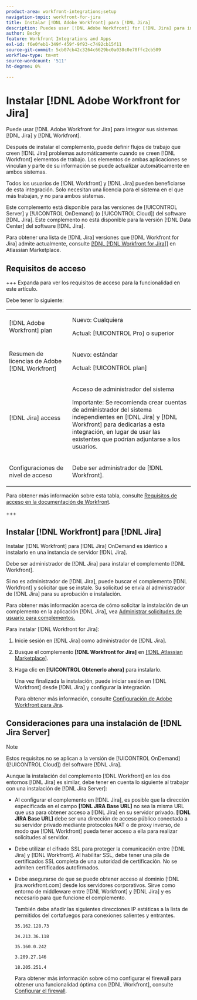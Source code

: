 ```yaml
---
product-area: workfront-integrations;setup
navigation-topic: workfront-for-jira
title: Instalar [!DNL Adobe Workfront] para [!DNL Jira]
description: Puedes usar [!DNL Adobe Workfront] for [!DNL Jira] para integrar tus [!DNL Jira] sistemas y [!DNL Workfront] sistemas.
author: Becky
feature: Workfront Integrations and Apps
exl-id: f6e0feb1-349f-459f-9f93-c7492cb15f11
source-git-commit: 5cb07cb42c3264c6629bc0a038c0e70ffc2cb509
workflow-type: tm+mt
source-wordcount: '511'
ht-degree: 0%

---
```


# Instalar [!DNL Adobe Workfront for Jira]

Puede usar [!DNL Adobe Workfront for Jira] para integrar sus sistemas [!DNL Jira] y [!DNL Workfront].

Después de instalar el complemento, puede definir flujos de trabajo que creen [!DNL Jira] problemas automáticamente cuando se creen [!DNL Workfront] elementos de trabajo. Los elementos de ambas aplicaciones se vinculan y parte de su información se puede actualizar automáticamente en ambos sistemas.

Todos los usuarios de [!DNL Workfront] y [!DNL Jira] pueden beneficiarse de esta integración. Solo necesitan una licencia para el sistema en el que más trabajan, y no para ambos sistemas.

Este complemento está disponible para las versiones de [!UICONTROL Server] y [!UICONTROL OnDemand] (o [!UICONTROL Cloud]) del software [!DNL Jira]. Este complemento no está disponible para la versión [!DNL Data Center] del software [!DNL Jira].

Para obtener una lista de [!DNL Jira] versiones que [!DNL Workfront for Jira] admite actualmente, consulte [[!DNL [!DNL Workfront for Jira]]](https://marketplace.atlassian.com/apps/1218653/workfront-for-jira?hosting=cloud&amp;tab=overview) en Atlassian Marketplace.

## Requisitos de acceso

+++ Expanda para ver los requisitos de acceso para la funcionalidad en este artículo.

Debe tener lo siguiente:

<table style="table-layout:auto"> 
 <col> 
 <col> 
 <tbody> 
  <tr> 
   <td role="rowheader">[!DNL Adobe Workfront] plan</td> 
   <td> 
   <p>Nuevo: Cualquiera</p>
   <p>Actual: [!UICONTROL Pro] o superior</p> </td> 
  </tr> 
  <tr> 
   <td role="rowheader">Resumen de licencias de Adobe [!DNL Workfront]</td> 
   <td> 
   <p>Nuevo: estándar</p>
   <p>Actual: [!UICONTROL plan]</p></td> 
  </tr> 
  <tr> 
   <td role="rowheader">[!DNL Jira] access</td> 
   <td> <p>Acceso de administrador del sistema</p> <p>Importante: Se recomienda crear cuentas de administrador del sistema independientes en [!DNL Jira] y [!DNL Workfront] para dedicarlas a esta integración, en lugar de usar las existentes que podrían adjuntarse a los usuarios.</p> </td> 
  </tr> 
  <tr> 
   <td role="rowheader">Configuraciones de nivel de acceso</td> 
   <td><p>Debe ser administrador de [!DNL Workfront].</p></td> 
  </tr> 
 </tbody> 
</table>

Para obtener más información sobre esta tabla, consulte [Requisitos de acceso en la documentación de Workfront](/help/quicksilver/administration-and-setup/add-users/access-levels-and-object-permissions/access-level-requirements-in-documentation.md).

+++

## Instalar [!DNL Workfront] para [!DNL Jira]

Instalar [!DNL Workfront] para [!DNL Jira] OnDemand es idéntico a instalarlo en una instancia de servidor [!DNL Jira].

Debe ser administrador de [!DNL Jira] para instalar el complemento [!DNL Workfront].

Si no es administrador de [!DNL Jira], puede buscar el complemento [!DNL Workfront] y solicitar que se instale. Su solicitud se envía al administrador de [!DNL Jira] para su aprobación e instalación.

Para obtener más información acerca de cómo solicitar la instalación de un complemento en la aplicación [!DNL Jira], vea [Administrar solicitudes de usuario para complementos.](https://confluence.atlassian.com/upm/managing-user-requests-for-add-ons-781394968.html)

Para instalar [!DNL Workfront for Jira]:

1. Inicie sesión en [!DNL Jira] como administrador de [!DNL Jira].
1. Busque el complemento **[!DNL Workfront for Jira]** en [[!DNL Atlassian Marketplace]](https://marketplace.atlassian.com/apps/1218653/workfront-for-jira?hosting=cloud&amp;tab=overview).

1. Haga clic en **[!UICONTROL Obtenerlo ahora]** para instalarlo.

   Una vez finalizada la instalación, puede iniciar sesión en [!DNL Workfront] desde [!DNL Jira] y configurar la integración.

   Para obtener más información, consulte [Configuración de Adobe Workfront para Jira](../../workfront-integrations-and-apps/use-workfront-with-jira/configure-workfront-for-jira.md).

## Consideraciones para una instalación de [!DNL Jira Server]

>[!NOTE]
>
>Estos requisitos no se aplican a la versión de [!UICONTROL OnDemand] ([!UICONTROL Cloud]) del software [!DNL Jira].

Aunque la instalación del complemento [!DNL Workfront] en los dos entornos [!DNL Jira] es similar, debe tener en cuenta lo siguiente al trabajar con una instalación de [!DNL Jira Server]:

* Al configurar el complemento en [!DNL Jira], es posible que la dirección especificada en el campo **[!DNL JIRA Base URL]** no sea la misma URL que usa para obtener acceso a [!DNL Jira] en su servidor privado. **[!DNL JIRA Base URL]** debe ser una dirección de acceso público conectada a su servidor privado mediante protocolos NAT o de proxy inverso, de modo que [!DNL Workfront] pueda tener acceso a ella para realizar solicitudes al servidor.

* Debe utilizar el cifrado SSL para proteger la comunicación entre [!DNL Jira] y [!DNL Workfront]. Al habilitar SSL, debe tener una pila de certificados SSL completa de una autoridad de certificación. No se admiten certificados autofirmados.
* Debe asegurarse de que se puede obtener acceso al dominio [!DNL jira.workfront.com] desde los servidores corporativos. Sirve como entorno de middleware entre [!DNL Workfront] y [!DNL Jira] y es necesario para que funcione el complemento.

  También debe añadir las siguientes direcciones IP estáticas a la lista de permitidos del cortafuegos para conexiones salientes y entrantes.

  `35.162.128.73`

  `34.213.36.118`

  `35.160.0.242`

  `3.209.27.146`

  `18.205.251.4`

  Para obtener más información sobre cómo configurar el firewall para obtener una funcionalidad óptima con [!DNL Workfront], consulte [Configurar el firewall](../../administration-and-setup/get-started-wf-administration/configure-your-firewall.md).
